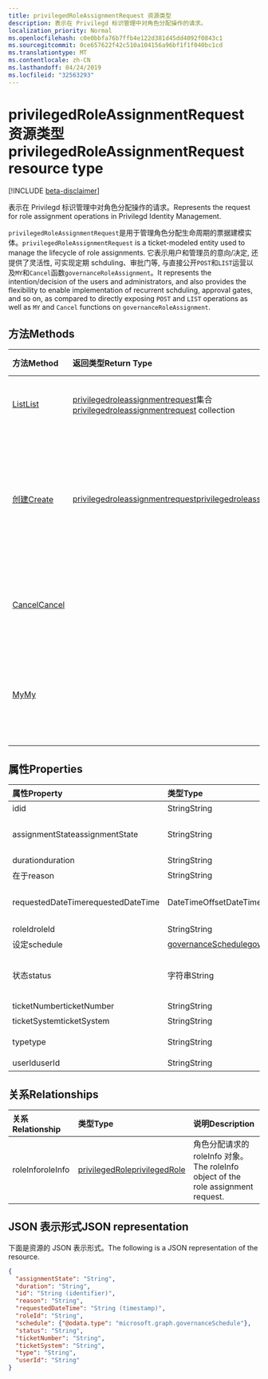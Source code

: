 ```yaml
---
title: privilegedRoleAssignmentRequest 资源类型
description: 表示在 Privilegd 标识管理中对角色分配操作的请求。
localization_priority: Normal
ms.openlocfilehash: c0e0bbfa76b7ffb4e122d381d45dd4092f0843c1
ms.sourcegitcommit: 0ce657622f42c510a104156a96bf1f1f040bc1cd
ms.translationtype: MT
ms.contentlocale: zh-CN
ms.lasthandoff: 04/24/2019
ms.locfileid: "32563293"
---
```

# <a name="privilegedroleassignmentrequest-resource-type"></a><span data-ttu-id="d9b05-103">privilegedRoleAssignmentRequest 资源类型</span><span class="sxs-lookup"><span data-stu-id="d9b05-103">privilegedRoleAssignmentRequest resource type</span></span>

[!INCLUDE [beta-disclaimer](../../includes/beta-disclaimer.md)]

<span data-ttu-id="d9b05-104">表示在 Privilegd 标识管理中对角色分配操作的请求。</span><span class="sxs-lookup"><span data-stu-id="d9b05-104">Represents the request for role assignment operations in Privilegd Identity Management.</span></span>

<span data-ttu-id="d9b05-105">`privilegedRoleAssignmentRequest`是用于管理角色分配生命周期的票据建模实体。</span><span class="sxs-lookup"><span data-stu-id="d9b05-105">`privilegedRoleAssignmentRequest` is a ticket-modeled entity used to manage the lifecycle of role assignments.</span></span> <span data-ttu-id="d9b05-106">它表示用户和管理员的意向/决定, 还提供了灵活性, 可实现定期 schduling、审批门等, 与直接公开`POST`和`LIST`运营以及`MY`和`Cancel`函数`governanceRoleAssignment`。</span><span class="sxs-lookup"><span data-stu-id="d9b05-106">It represents the intention/decision of the users and administrators, and also provides the flexibility to enable implementation of recurrent schduling, approval gates, and so on, as compared to directly exposing `POST` and `LIST` operations as well as `MY` and `Cancel` functions on `governanceRoleAssignment`.</span></span>

## <a name="methods"></a><span data-ttu-id="d9b05-107">方法</span><span class="sxs-lookup"><span data-stu-id="d9b05-107">Methods</span></span>

| <span data-ttu-id="d9b05-108">方法</span><span class="sxs-lookup"><span data-stu-id="d9b05-108">Method</span></span>       | <span data-ttu-id="d9b05-109">返回类型</span><span class="sxs-lookup"><span data-stu-id="d9b05-109">Return Type</span></span> | <span data-ttu-id="d9b05-110">说明</span><span class="sxs-lookup"><span data-stu-id="d9b05-110">Description</span></span> |
|:-------------|:------------|:------------|
|[<span data-ttu-id="d9b05-111">List</span><span class="sxs-lookup"><span data-stu-id="d9b05-111">List</span></span>](../api/privilegedroleassignmentrequest-list.md) | <span data-ttu-id="d9b05-112">[privilegedroleassignmentrequest](../resources/privilegedroleassignmentrequest.md)集合</span><span class="sxs-lookup"><span data-stu-id="d9b05-112">[privilegedroleassignmentrequest](../resources/privilegedroleassignmentrequest.md)  collection</span></span>|<span data-ttu-id="d9b05-113">列出角色分配请求。</span><span class="sxs-lookup"><span data-stu-id="d9b05-113">List role assignment requests.</span></span>|
|[<span data-ttu-id="d9b05-114">创建</span><span class="sxs-lookup"><span data-stu-id="d9b05-114">Create</span></span>](../api/privilegedroleassignmentrequest-post.md)|  [<span data-ttu-id="d9b05-115">privilegedroleassignmentrequest</span><span class="sxs-lookup"><span data-stu-id="d9b05-115">privilegedroleassignmentrequest</span></span>](../resources/privilegedroleassignmentrequest.md)|<span data-ttu-id="d9b05-116">创建一个请求, 以管理现有或新角色分配的生命周期。</span><span class="sxs-lookup"><span data-stu-id="d9b05-116">Create a request to manage the lifecycle of existing or new role assignment.</span></span>|
|[<span data-ttu-id="d9b05-117">Cancel</span><span class="sxs-lookup"><span data-stu-id="d9b05-117">Cancel</span></span>](../api/privilegedroleassignmentrequest-cancel.md)|  |<span data-ttu-id="d9b05-118">取消挂起的角色分配请求。</span><span class="sxs-lookup"><span data-stu-id="d9b05-118">Cancel a pending role assignment request.</span></span>|
|[<span data-ttu-id="d9b05-119">My</span><span class="sxs-lookup"><span data-stu-id="d9b05-119">My</span></span>](../api/privilegedroleassignmentrequest-my.md)|  |<span data-ttu-id="d9b05-120">获取当前 requstor 的角色分配请求。</span><span class="sxs-lookup"><span data-stu-id="d9b05-120">Get role assignment request for current requstor.</span></span>|

## <a name="properties"></a><span data-ttu-id="d9b05-121">属性</span><span class="sxs-lookup"><span data-stu-id="d9b05-121">Properties</span></span>

| <span data-ttu-id="d9b05-122">属性</span><span class="sxs-lookup"><span data-stu-id="d9b05-122">Property</span></span>     | <span data-ttu-id="d9b05-123">类型</span><span class="sxs-lookup"><span data-stu-id="d9b05-123">Type</span></span>        | <span data-ttu-id="d9b05-124">说明</span><span class="sxs-lookup"><span data-stu-id="d9b05-124">Description</span></span> |
|:-------------|:------------|:------------|
|<span data-ttu-id="d9b05-125">id</span><span class="sxs-lookup"><span data-stu-id="d9b05-125">id</span></span>|<span data-ttu-id="d9b05-126">String</span><span class="sxs-lookup"><span data-stu-id="d9b05-126">String</span></span>| <span data-ttu-id="d9b05-127">只读。</span><span class="sxs-lookup"><span data-stu-id="d9b05-127">Read-only.</span></span> <span data-ttu-id="d9b05-128">角色分配请求的 id。</span><span class="sxs-lookup"><span data-stu-id="d9b05-128">The id of the role assignment request.</span></span>|
|<span data-ttu-id="d9b05-129">assignmentState</span><span class="sxs-lookup"><span data-stu-id="d9b05-129">assignmentState</span></span>|<span data-ttu-id="d9b05-130">String</span><span class="sxs-lookup"><span data-stu-id="d9b05-130">String</span></span>| <span data-ttu-id="d9b05-131">工作分配的状态。</span><span class="sxs-lookup"><span data-stu-id="d9b05-131">The state of the assignment.</span></span> <span data-ttu-id="d9b05-132">此值可`Eligible`用于符合条件的`Active`工作分配-如果是由`Active`管理员直接分配的, 或者是由用户的符合条件的工作分配激活的。</span><span class="sxs-lookup"><span data-stu-id="d9b05-132">The value can be `Eligible` for eligible assignment `Active` - if it is directly assigned `Active` by administrators, or activated on an eligible assignment by the users.</span></span>|
|<span data-ttu-id="d9b05-133">duration</span><span class="sxs-lookup"><span data-stu-id="d9b05-133">duration</span></span>|<span data-ttu-id="d9b05-134">String</span><span class="sxs-lookup"><span data-stu-id="d9b05-134">String</span></span>| <span data-ttu-id="d9b05-135">角色分配的持续时间。</span><span class="sxs-lookup"><span data-stu-id="d9b05-135">The duration of a role assignment.</span></span>|
|<span data-ttu-id="d9b05-136">在于</span><span class="sxs-lookup"><span data-stu-id="d9b05-136">reason</span></span>|<span data-ttu-id="d9b05-137">String</span><span class="sxs-lookup"><span data-stu-id="d9b05-137">String</span></span>| <span data-ttu-id="d9b05-138">角色分配的原因。</span><span class="sxs-lookup"><span data-stu-id="d9b05-138">The reason for the role assignment.</span></span>|
|<span data-ttu-id="d9b05-139">requestedDateTime</span><span class="sxs-lookup"><span data-stu-id="d9b05-139">requestedDateTime</span></span>|<span data-ttu-id="d9b05-140">DateTimeOffset</span><span class="sxs-lookup"><span data-stu-id="d9b05-140">DateTimeOffset</span></span>| <span data-ttu-id="d9b05-141">只读。</span><span class="sxs-lookup"><span data-stu-id="d9b05-141">Read-only.</span></span> <span data-ttu-id="d9b05-142">请求创建时间。</span><span class="sxs-lookup"><span data-stu-id="d9b05-142">The request create time.</span></span> <span data-ttu-id="d9b05-143">时间戳类型表示采用 ISO 8601 格式的日期和时间信息，始终采用 UTC 时间。</span><span class="sxs-lookup"><span data-stu-id="d9b05-143">The Timestamp type represents date and time information using ISO 8601 format and is always in UTC time.</span></span> <span data-ttu-id="d9b05-144">例如，2014 年 1 月 1 日午夜 UTC 如下所示：`'2014-01-01T00:00:00Z'`。</span><span class="sxs-lookup"><span data-stu-id="d9b05-144">For example, midnight UTC on Jan 1, 2014 would look like this: `'2014-01-01T00:00:00Z'`.</span></span>|
|<span data-ttu-id="d9b05-145">roleId</span><span class="sxs-lookup"><span data-stu-id="d9b05-145">roleId</span></span>|<span data-ttu-id="d9b05-146">String</span><span class="sxs-lookup"><span data-stu-id="d9b05-146">String</span></span>| <span data-ttu-id="d9b05-147">角色的 id。</span><span class="sxs-lookup"><span data-stu-id="d9b05-147">The id of the role.</span></span>|
|<span data-ttu-id="d9b05-148">设定</span><span class="sxs-lookup"><span data-stu-id="d9b05-148">schedule</span></span>|[<span data-ttu-id="d9b05-149">governanceSchedule</span><span class="sxs-lookup"><span data-stu-id="d9b05-149">governanceSchedule</span></span>](governanceschedule.md)| <span data-ttu-id="d9b05-150">角色分配请求的 schedule 对象。</span><span class="sxs-lookup"><span data-stu-id="d9b05-150">The schedule object of the role assignment request.</span></span>|
|<span data-ttu-id="d9b05-151">状态</span><span class="sxs-lookup"><span data-stu-id="d9b05-151">status</span></span>|<span data-ttu-id="d9b05-152">字符串</span><span class="sxs-lookup"><span data-stu-id="d9b05-152">String</span></span>| <span data-ttu-id="d9b05-153">只读。角色分配请求的状态。</span><span class="sxs-lookup"><span data-stu-id="d9b05-153">Read-only.The status of the role assignment request.</span></span> <span data-ttu-id="d9b05-154">值可以是`NotStarted``Completed`、、`RequestedApproval``Scheduled``Approved``ApprovalDenied``Revoked``RequestExpired`、、、、、、、、。`ApprovalAborted``Cancelling``Cancelled`</span><span class="sxs-lookup"><span data-stu-id="d9b05-154">The value can be `NotStarted`,`Completed`,`RequestedApproval`,`Scheduled`,`Approved`,`ApprovalDenied`,`ApprovalAborted`,`Cancelling`,`Cancelled`,`Revoked`,`RequestExpired`.</span></span>|
|<span data-ttu-id="d9b05-155">ticketNumber</span><span class="sxs-lookup"><span data-stu-id="d9b05-155">ticketNumber</span></span>|<span data-ttu-id="d9b05-156">String</span><span class="sxs-lookup"><span data-stu-id="d9b05-156">String</span></span>| <span data-ttu-id="d9b05-157">角色分配的 ticketNumber。</span><span class="sxs-lookup"><span data-stu-id="d9b05-157">The ticketNumber for the role assignment.</span></span> |
|<span data-ttu-id="d9b05-158">ticketSystem</span><span class="sxs-lookup"><span data-stu-id="d9b05-158">ticketSystem</span></span>|<span data-ttu-id="d9b05-159">String</span><span class="sxs-lookup"><span data-stu-id="d9b05-159">String</span></span>| <span data-ttu-id="d9b05-160">角色分配的 ticketSystem。</span><span class="sxs-lookup"><span data-stu-id="d9b05-160">The ticketSystem for the role assignment.</span></span>|
|<span data-ttu-id="d9b05-161">type</span><span class="sxs-lookup"><span data-stu-id="d9b05-161">type</span></span>|<span data-ttu-id="d9b05-162">String</span><span class="sxs-lookup"><span data-stu-id="d9b05-162">String</span></span>| <span data-ttu-id="d9b05-163">表示角色分配上操作的类型。</span><span class="sxs-lookup"><span data-stu-id="d9b05-163">Representing the the type of the operation on the role assignment.</span></span> <span data-ttu-id="d9b05-164">值可以是`AdminAdd`: 管理员将用户添加到角色;`UserAdd`: 用户添加角色分配。</span><span class="sxs-lookup"><span data-stu-id="d9b05-164">The value can be `AdminAdd`: Adminstrators add users to roles;`UserAdd`: Users add role assignments.</span></span>|
|<span data-ttu-id="d9b05-165">userId</span><span class="sxs-lookup"><span data-stu-id="d9b05-165">userId</span></span>|<span data-ttu-id="d9b05-166">String</span><span class="sxs-lookup"><span data-stu-id="d9b05-166">String</span></span>| <span data-ttu-id="d9b05-167">用户的 id。</span><span class="sxs-lookup"><span data-stu-id="d9b05-167">The id of the user.</span></span>|

## <a name="relationships"></a><span data-ttu-id="d9b05-168">关系</span><span class="sxs-lookup"><span data-stu-id="d9b05-168">Relationships</span></span>
| <span data-ttu-id="d9b05-169">关系</span><span class="sxs-lookup"><span data-stu-id="d9b05-169">Relationship</span></span> | <span data-ttu-id="d9b05-170">类型</span><span class="sxs-lookup"><span data-stu-id="d9b05-170">Type</span></span>        | <span data-ttu-id="d9b05-171">说明</span><span class="sxs-lookup"><span data-stu-id="d9b05-171">Description</span></span> |
|:-------------|:------------|:------------|
|<span data-ttu-id="d9b05-172">roleInfo</span><span class="sxs-lookup"><span data-stu-id="d9b05-172">roleInfo</span></span>|[<span data-ttu-id="d9b05-173">privilegedRole</span><span class="sxs-lookup"><span data-stu-id="d9b05-173">privilegedRole</span></span>](privilegedrole.md)| <span data-ttu-id="d9b05-174">角色分配请求的 roleInfo 对象。</span><span class="sxs-lookup"><span data-stu-id="d9b05-174">The roleInfo object of the role assignment request.</span></span>|

## <a name="json-representation"></a><span data-ttu-id="d9b05-175">JSON 表示形式</span><span class="sxs-lookup"><span data-stu-id="d9b05-175">JSON representation</span></span>

<span data-ttu-id="d9b05-176">下面是资源的 JSON 表示形式。</span><span class="sxs-lookup"><span data-stu-id="d9b05-176">The following is a JSON representation of the resource.</span></span>

<!-- {
  "blockType": "resource",
  "optionalProperties": [

  ],
  "@odata.type": "microsoft.graph.privilegedRoleAssignmentRequest"
}-->

```json
{
  "assignmentState": "String",
  "duration": "String",
  "id": "String (identifier)",
  "reason": "String",
  "requestedDateTime": "String (timestamp)",
  "roleId": "String",
  "schedule": {"@odata.type": "microsoft.graph.governanceSchedule"},
  "status": "String",
  "ticketNumber": "String",
  "ticketSystem": "String",
  "type": "String",
  "userId": "String"
}

```

<!-- uuid: 8fcb5dbc-d5aa-4681-8e31-b001d5168d79
2015-10-25 14:57:30 UTC -->
<!--
{
  "type": "#page.annotation",
  "description": "privilegedRoleAssignmentRequest resource",
  "keywords": "",
  "section": "documentation",
  "tocPath": "",
  "suppressions": [
    "Error: /api-reference/beta/resources/privilegedroleassignmentrequest.md:\r\n      Exception processing links.\r\n    System.ArgumentException: Link Definition was null. Link text: !INCLUDE [beta-disclaimer](../../includes/beta-disclaimer.md)\r\n      at ApiDoctor.Validation.DocFile.get_LinkDestinations()\r\n      at ApiDoctor.Validation.DocSet.ValidateLinks(Boolean includeWarnings, String[] relativePathForFiles, IssueLogger issues, Boolean requireFilenameCaseMatch, Boolean printOrphanedFiles)"
  ]
}
-->
